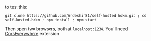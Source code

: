 to test this:

```
git clone https://github.com/Ardeshir81/self-hosted-hokm.git ; cd self-hosted-hokm ; npm install ; npm start
```

Then open two browsers, both at `localhost:1234`. You'll need [CorsEverywhere](https://addons.mozilla.org/en-US/firefox/addon/cors-everywhere/) extension